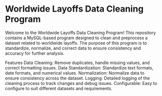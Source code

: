# Worldwide Layoffs Data Cleaning Program
Welcome to the Worldwide Layoffs Data Cleaning Program! This repository contains a MySQL-based program designed to clean and preprocess a dataset related to worldwide layoffs. The purpose of this program is to standardize, normalize, and correct data to ensure consistency and accuracy for further analysis.

Features
Data Cleaning: Remove duplicates, handle missing values, and correct formatting issues.
Data Standardization: Standardize text formats, date formats, and numerical values.
Normalization: Normalize data to ensure consistency across the dataset.
Logging: Detailed logging of the cleaning process to track changes and debug issues.
Configurable: Easy to configure to suit different datasets and requirements.
